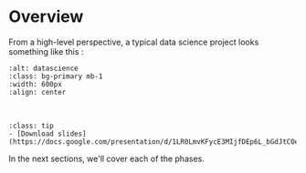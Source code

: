 # Overview

From a high-level perspective, a typical data science project looks something like this :

```{image} ../_static/img/lifecycle.png
:alt: datascience
:class: bg-primary mb-1
:width: 600px
:align: center
```

<br>

```{admonition} Slides
:class: tip
- [Download slides](https://docs.google.com/presentation/d/1LR0LmvKFycE3MIjfDEp6L_bGdJtCOe60rFycWIYayBI/export/pdf)
```

In the next sections, we'll cover each of the phases.
